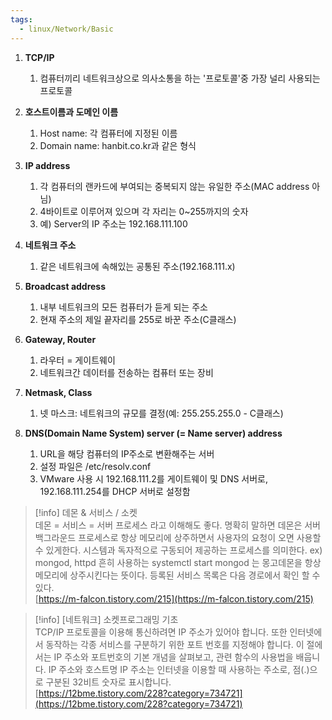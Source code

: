 ```yaml
---
tags:
  - linux/Network/Basic
---
```



1. **TCP/IP**
    1. 컴퓨터끼리 네트워크상으로 의사소통을 하는 '프로토콜'중 가장 널리 사용되는 프로토콜
2. **호스트이름과 도메인 이름**
    1. Host name: 각 컴퓨터에 지정된 이름
    2. Domain name: hanbit.co.kr과 같은 형식
3. **IP address**
    1. 각 컴퓨터의 랜카드에 부여되는 중복되지 않는 유일한 주소(MAC address 아님)
    2. 4바이트로 이루어져 있으며 각 자리는 0~255까지의 숫자
    3. 예) Server의 IP 주소는 192.168.111.100
4. **네트워크 주소**
    1. 같은 네트워크에 속해있는 공통된 주소(192.168.111.x)
5. **Broadcast address**
    1. 내부 네트워크의 모든 컴퓨터가 듣게 되는 주소
    2. 현재 주소의 제일 끝자리를 255로 바꾼 주소(C클래스)
6. **Gateway, Router**
    1. 라우터 = 게이트웨이
    2. 네트워크간 데이터를 전송하는 컴퓨터 또는 장비
7. **Netmask, Class**
    1. 넷 마스크: 네트워크의 규모를 결정(예: 255.255.255.0 - C클래스)
8. **DNS(Domain Name System) server (= Name server) address**
    
    1. URL을 해당 컴퓨터의 IP주소로 변환해주는 서버
    2. 설정 파일은 /etc/resolv.conf
    3. VMware 사용 시 192.168.111.2를 게이트웨이 및 DNS 서버로, 192.168.111.254를 DHCP 서버로 설정함
    
      
    

> [!info] 데몬 & 서비스 / 소켓  
> 데몬 = 서비스 = 서버 프로세스 라고 이해해도 좋다. 명확히 말하면 데몬은 서버 백그라운드 프로세스로 항상 메모리에 상주하면서 사용자의 요청이 오면 사용할 수 있게한다. 시스템과 독자적으로 구동되어 제공하는 프로세스를 의미한다. ex) mongod, httpd 흔히 사용하는 systemctl start mongod 는 몽고데몬을 항상 메모리에 상주시킨다는 뜻이다. 등록된 서비스 목록은 다음 경로에서 확인 할 수 있다.  
> [https://m-falcon.tistory.com/215](https://m-falcon.tistory.com/215)  

> [!info] [네트워크] 소켓프로그래밍 기초  
> TCP/IP 프로토콜을 이용해 통신하려면 IP 주소가 있어야 합니다. 또한 인터넷에서 동작하는 각종 서비스를 구분하기 위한 포트 번호를 지정해야 합니다. 이 절에서는 IP 주소와 포트번호의 기본 개념을 살펴보고, 관련 함수의 사용법을 배웁니다. IP 주소와 호스트명 IP 주소는 인터넷을 이용할 때 사용하는 주소로, 점(.)으로 구분된 32비트 숫자로 표시합니다.  
> [https://12bme.tistory.com/228?category=734721](https://12bme.tistory.com/228?category=734721)